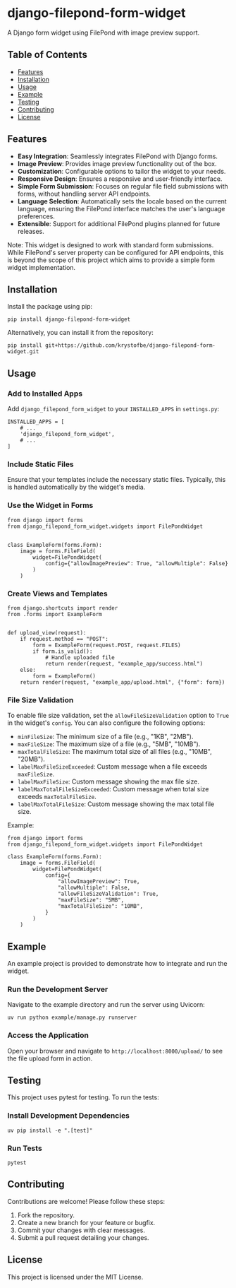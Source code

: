 # django-filepond-form-widget

A Django form widget using FilePond with image preview support.

## Table of Contents
- [Features](#features)
- [Installation](#installation)
- [Usage](#usage)
- [Example](#example)
- [Testing](#testing)
- [Contributing](#contributing)
- [License](#license)

## Features
- **Easy Integration**: Seamlessly integrates FilePond with Django forms.
- **Image Preview**: Provides image preview functionality out of the box.
- **Customization**: Configurable options to tailor the widget to your needs.
- **Responsive Design**: Ensures a responsive and user-friendly interface.
- **Simple Form Submission**: Focuses on regular file field submissions with forms, without handling server API endpoints.
- **Language Selection**: Automatically sets the locale based on the current language, ensuring the FilePond interface matches the user's language preferences.
- **Extensible**: Support for additional FilePond plugins planned for future releases.

Note: This widget is designed to work with standard form submissions. While FilePond's server property can be configured for API endpoints, this is beyond the scope of this project which aims to provide a simple form widget implementation.

## Installation
Install the package using pip:

```
pip install django-filepond-form-widget
```

Alternatively, you can install it from the repository:

```
pip install git+https://github.com/krystofbe/django-filepond-form-widget.git
```



## Usage
### Add to Installed Apps

Add `django_filepond_form_widget` to your `INSTALLED_APPS` in `settings.py`:

```
INSTALLED_APPS = [
    # ...
    'django_filepond_form_widget',
    # ...
]
```

### Include Static Files

Ensure that your templates include the necessary static files. Typically, this is handled automatically by the widget's media.

### Use the Widget in Forms

```
from django import forms
from django_filepond_form_widget.widgets import FilePondWidget


class ExampleForm(forms.Form):
    image = forms.FileField(
        widget=FilePondWidget(
            config={"allowImagePreview": True, "allowMultiple": False}
        )
    )
```

### Create Views and Templates

```
from django.shortcuts import render
from .forms import ExampleForm


def upload_view(request):
    if request.method == "POST":
        form = ExampleForm(request.POST, request.FILES)
        if form.is_valid():
            # Handle uploaded file
            return render(request, "example_app/success.html")
    else:
        form = ExampleForm()
    return render(request, "example_app/upload.html", {"form": form})
```
### File Size Validation

To enable file size validation, set the `allowFileSizeValidation` option to `True` in the widget's `config`. You can also configure the following options:

-   `minFileSize`: The minimum size of a file (e.g., "1KB", "2MB").
-   `maxFileSize`: The maximum size of a file (e.g., "5MB", "10MB").
-   `maxTotalFileSize`: The maximum total size of all files (e.g., "10MB", "20MB").
-   `labelMaxFileSizeExceeded`: Custom message when a file exceeds `maxFileSize`.
-   `labelMaxFileSize`: Custom message showing the max file size.
-   `labelMaxTotalFileSizeExceeded`: Custom message when total size exceeds `maxTotalFileSize`.
-   `labelMaxTotalFileSize`: Custom message showing the max total file size.

Example:

```
from django import forms
from django_filepond_form_widget.widgets import FilePondWidget

class ExampleForm(forms.Form):
    image = forms.FileField(
        widget=FilePondWidget(
            config={
                "allowImagePreview": True,
                "allowMultiple": False,
                "allowFileSizeValidation": True,
                "maxFileSize": "5MB",
                "maxTotalFileSize": "10MB",
            }
        )
    )
```

## Example
An example project is provided to demonstrate how to integrate and run the widget.

### Run the Development Server

Navigate to the example directory and run the server using Uvicorn:

```
uv run python example/manage.py runserver
```

### Access the Application

Open your browser and navigate to `http://localhost:8000/upload/` to see the file upload form in action.

## Testing
This project uses pytest for testing. To run the tests:

### Install Development Dependencies

```
uv pip install -e ".[test]"   
```

### Run Tests

```
pytest
```

## Contributing
Contributions are welcome! Please follow these steps:

1. Fork the repository.
2. Create a new branch for your feature or bugfix.
3. Commit your changes with clear messages.
4. Submit a pull request detailing your changes.

## License
This project is licensed under the MIT License.
